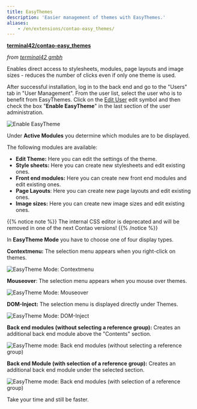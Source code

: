 ```yaml
---
title: EasyThemes
description: 'Easier management of themes with EasyThemes.'
aliases:
    - /en/extensions/contao-easy_themes/
---
```


**[terminal42/contao-easy\_themes](https://packagist.org/packages/terminal42/contao-easy_themes)**

*from [terminal42 gmbh](https://www.terminal42.ch/de/)*

Enables direct access to stylesheets, modules, page layouts and image sizes - reduces the number of clicks even if only 
one theme is used.

After successful installation, log in to the back end and go to the "Users" tab in "User Management". From the user 
list, select the user who is to benefit from EasyThemes. Click on the 
[Edit User](/de/icons/edit.svg?classes=icon "Edit User") edit symbol and then check the box "**Enable EasyTheme**" in 
the last section of the user administration.

![Enable EasyTheme](/de/extensions/images/en/enable-contao-easy_themes.png?classes=shadow)

Under **Active Modules** you determine which modules are to be displayed.

The following modules are available:

- **Edit Theme:** Here you can edit the settings of the theme.
- **Style sheets:** Here you can create new stylesheets and edit existing ones.
- **Front end modules:** Here you can create new front end modules and edit existing ones.
- **Page Layouts**: Here you can create new page layouts and edit existing ones.
- **Image sizes:** Here you can create new image sizes and edit existing ones.

{{% notice note %}}
The internal CSS editor is deprecated and will be removed in one of the next Contao versions!
{{% /notice %}}

In **EasyTheme Mode** you have to choose one of four display types.

**Contextmenu:** The selection menu appears when you right-click on themes.

![EasyTheme Mode: Contextmenu](/de/extensions/images/en/contao-easy_themes-mode-contextmenu.png?classes=shadow)

**Mouseover**: The selection menu appears when you mouse over themes.

![EasyTheme Mode: Mouseover](/de/extensions/images/en/contao-easy_themes-mode-mouseover.png?classes=shadow)

**DOM-Inject:** The selection menu is displayed directly under Themes.

![EasyTheme Mode: DOM-Inject](/de/extensions/images/en/contao-easy_themes-mode-dom-inject.png?classes=shadow)

**Back end modules (without selecting a reference group):** Creates an additional back end module above the "Contents" 
section.

![EasyTheme mode: Back end modules (without selecting a reference group)](/de/extensions/images/en/contao-easy_themes-mode-back-end-modules-without-reference.png?classes=shadow)

**Back end Module (with selection of a reference group):** Creates an additional back end module under the selected 
section.

![EasyTheme mode: Back end modules (with selection of a reference group)](/de/extensions/images/en/contao-easy_themes-mode-back%20end-module-with-reference.png?classes=shadow)

Take your time and still be faster.
